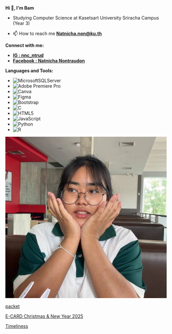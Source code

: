 **Hi 👋, I'm Bam**

- Studying Computer Science at Kasetsart University Sriracha Campus (Year 3)
  
- 📫 How to reach me **[Natnicha.non@ku.th](mailto:Natnicha.non@ku.th)**

**Connect with me:**
- **[IG : nnc_ntrud](https://instagram.com/nnc_ntrud)**
- **[Facebook : Natnicha Nontraudon](https://www.facebook.com/natnicha.nontraudon)**

**Languages and Tools:**
- ![MicrosoftSQLServer](https://img.shields.io/badge/Microsoft%20SQL%20Server-CC2927?style=for-the-badge&logo=microsoft%20sql%20server&logoColor=white)
- ![Adobe Premiere Pro](https://img.shields.io/badge/Adobe%20Premiere%20Pro-9999FF.svg?style=for-the-badge&logo=Adobe%20Premiere%20Pro&logoColor=white)
- ![Canva](https://img.shields.io/badge/Canva-%2300C4CC.svg?style=for-the-badge&logo=Canva&logoColor=white)
- ![Figma](https://img.shields.io/badge/figma-%23F24E1E.svg?style=for-the-badge&logo=figma&logoColor=white)
- ![Bootstrap](https://img.shields.io/badge/bootstrap-%238511FA.svg?style=for-the-badge&logo=bootstrap&logoColor=white)
- ![C](https://img.shields.io/badge/c-%2300599C.svg?style=for-the-badge&logo=c&logoColor=white)
- ![HTML5](https://img.shields.io/badge/html5-%23E34F26.svg?style=for-the-badge&logo=html5&logoColor=white)
- ![JavaScript](https://img.shields.io/badge/javascript-%23323330.svg?style=for-the-badge&logo=javascript&logoColor=%23F7DF1E)
- ![Python](https://img.shields.io/badge/python-3670A0?style=for-the-badge&logo=python&logoColor=ffdd54)
- ![R](https://img.shields.io/badge/r-%23276DC3.svg?style=for-the-badge&logo=r&logoColor=white)


![profile](picture_github/bam.jpg)

[packet](packet.md)

[E-CARD Christmas & New Year 2025](e-card.md)

[Timeliness](Timeliness.md)
